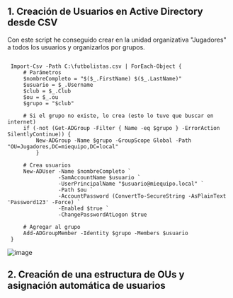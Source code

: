 ## 1. Creación de Usuarios en Active Directory desde CSV

Con este script he conseguido crear en la unidad organizativa "Jugadores" a todos los usuarios y organizarlos por grupos. 
~~~

 Import-Csv -Path C:\futbolistas.csv | ForEach-Object {
     # Parámetros
     $nombreCompleto = "$($_.FirstName) $($_.LastName)"
     $usuario = $_.Username
     $club = $_.Club
     $ou = $_.ou
     $grupo = "$club"

     # Si el grupo no existe, lo crea (esto lo tuve que buscar en internet)
     if (-not (Get-ADGroup -Filter { Name -eq $grupo } -ErrorAction SilentlyContinue)) {
         New-ADGroup -Name $grupo -GroupScope Global -Path "OU=Jugadores,DC=miequipo,DC=local"
         }

     # Crea usuarios
     New-ADUser -Name $nombreCompleto `
                -SamAccountName $usuario `
                -UserPrincipalName "$usuario@miequipo.local" `
                -Path $ou `
                -AccountPassword (ConvertTo-SecureString -AsPlainText 'Password123' -Force) `
                -Enabled $true `
                -ChangePasswordAtLogon $true

     # Agregar al grupo
     Add-ADGroupMember -Identity $grupo -Members $usuario
 }
~~~

![image](https://github.com/user-attachments/assets/638b6cda-efd1-409c-b706-5ead866bdcad)


## 2. Creación de una estructura de OUs y asignación automática de usuarios



